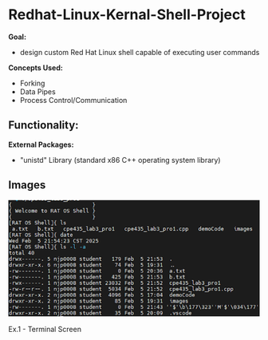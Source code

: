 # Redhat-Linux-Kernal-Shell-Project
**Goal:** 
- design custom Red Hat Linux shell capable of executing user commands
  
**Concepts Used:** 
- Forking
- Data Pipes
- Process Control/Communication
  
**Functionality:**
- 
  
**External Packages:**
- "unistd" Library (standard x86 C++ operating system library)




## Images
![terminal](./utils/images/RATOS_terminal.png)

Ex.1 - Terminal Screen
